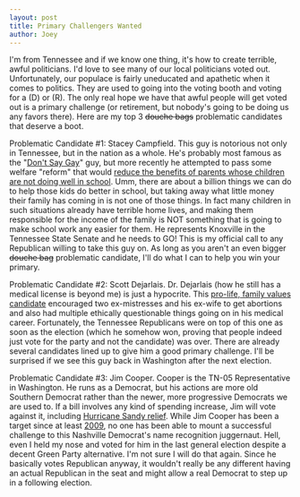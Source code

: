 ```yaml
---
layout: post
title: Primary Challengers Wanted
author: Joey
---
```

I'm from Tennessee and if we know one thing, it's how to create terrible, awful politicians. I'd love to see many of our local politicians voted out. Unfortunately, our populace is fairly uneducated and apathetic when it comes to politics. They are used to going into the voting booth and voting for a (D) or (R). The only real hope we have that awful people will get voted out is a primary challenge (or retirement, but nobody's going to be doing us any favors there). Here are my top 3 <del datetime="2013-04-22T02:43:33+00:00">douche bags</del> problematic candidates that deserve a boot.

Problematic Candidate #1: Stacey Campfield. This guy is notorious not only in Tennessee, but in the nation as a whole. He's probably most famous as the "<a href="http://www.huffingtonpost.com/2013/01/30/tennessee-dont-say-gay-bill_n_2582390.html" title="Don't Say Gay bill" target="_blank">Don't Say Gay</a>" guy, but more recently he attempted to pass some welfare "reform" that would <a href="http://www.tennessean.com/article/20130412/NEWS0201/304110082/Sen-Stacey-Campfield-withdraws-welfare-bill-after-run-girl-protesters" title="Campfield's terrible welfare bill" target="_blank">reduce the benefits of parents whose children are not doing well in school</a>. Umm, there are about a billion things we can do to help those kids do better in school, but taking away what little money their family has coming in is not one of those things. In fact many children in such situations already have terrible home lives, and making them responsible for the income of the family is NOT something that is going to make school work any easier for them. He represents Knoxville in the Tennessee State Senate and he needs to GO! This is my official call to any Republican willing to take this guy on. As long as you aren't an even bigger <del datetime="2013-04-22T02:56:22+00:00">douche bag</del> problematic candidate, I'll do what I can to help you win your primary.

Problematic Candidate #2: Scott Dejarlais. Dr. Dejarlais (how he still has a medical license is beyond me) is just a hypocrite. This <a href="http://www.huffingtonpost.com/2012/11/15/scott-desjarlais-approved_n_2140171.html" title="Scott's bad things" target="_blank">pro-life, family values candidate</a> encouraged two ex-mistresses and his ex-wife to get abortions and also had multiple ethically questionable things going on in his medical career. Fortunately, the Tennessee Republicans were on top of this one as soon as the election (which he somehow won, proving that people indeed just vote for the party and not the candidate) was over. There are already several candidates lined up to give him a good primary challenge. I'll be surprised if we see this guy back in Washington after the next election.

Problematic Candidate #3: Jim Cooper. Cooper is the TN-05 Representative in Washington. He runs as a Democrat, but his actions are more old Southern Democrat rather than the newer, more progressive Democrats we are used to. If a bill involves any kind of spending increase, Jim will vote against it, including <a href="http://www.nashvillescene.com/pitw/archives/2013/01/16/cooper-on-sandy-vote-i-hate-voting-with-the-republicans-but-congress-has-to-do-the-right-thing-for-the-country" title="Really?" target="_blank">Hurricane Sandy relief</a>. While Jim Cooper has been a target since at least <a href="http://www.salon.com/2009/09/25/various_matters_4/" title="Salon was working on it" target="_blank">2009</a>, no one has been able to mount a successful challenge to this Nashville Democrat's name recognition juggernaut. Hell, even I held my nose and voted for him in the last general election despite a decent Green Party alternative. I'm not sure I will do that again. Since he basically votes Republican anyway, it wouldn't really be any different having an actual Republican in the seat and might allow a real Democrat to step up in a following election.
